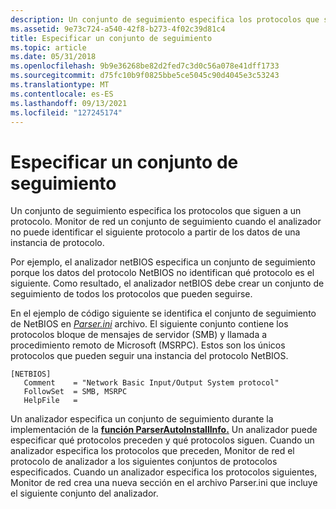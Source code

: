 ```yaml
---
description: Un conjunto de seguimiento especifica los protocolos que siguen a un protocolo. Monitor de red un conjunto de seguimiento cuando el analizador no puede identificar el siguiente protocolo a partir de los datos de una instancia de protocolo.
ms.assetid: 9e73c724-a540-42f8-b273-4f02c39d81c4
title: Especificar un conjunto de seguimiento
ms.topic: article
ms.date: 05/31/2018
ms.openlocfilehash: 9b9e36268be82d2fed7c3d0c56a078e41dff1733
ms.sourcegitcommit: d75fc10b9f0825bbe5ce5045c90d4045e3c53243
ms.translationtype: MT
ms.contentlocale: es-ES
ms.lasthandoff: 09/13/2021
ms.locfileid: "127245174"
---
```

# <a name="specifying-a-follow-set"></a>Especificar un conjunto de seguimiento

Un conjunto de seguimiento especifica los protocolos que siguen a un protocolo. Monitor de red un conjunto de seguimiento cuando el analizador no puede identificar el siguiente protocolo a partir de los datos de una instancia de protocolo.

Por ejemplo, el analizador netBIOS especifica un conjunto de seguimiento porque los datos del protocolo NetBIOS no identifican qué protocolo es el siguiente. Como resultado, el analizador netBIOS debe crear un conjunto de seguimiento de todos los protocolos que pueden seguirse.

En el ejemplo de código siguiente se identifica el conjunto de seguimiento de NetBIOS en [*Parser.ini*](p.md) archivo. El siguiente conjunto contiene los protocolos bloque de mensajes de servidor (SMB) y llamada a procedimiento remoto de Microsoft (MSRPC). Estos son los únicos protocolos que pueden seguir una instancia del protocolo NetBIOS.

``` syntax
[NETBIOS]
   Comment    = "Network Basic Input/Output System protocol"
   FollowSet  = SMB, MSRPC
   HelpFile   =
```

Un analizador especifica un conjunto de seguimiento durante la implementación de la [**función ParserAutoInstallInfo.**](parserautoinstallinfo.md) Un analizador puede especificar qué protocolos preceden y qué protocolos siguen. Cuando un analizador especifica los protocolos que preceden, Monitor de red el protocolo de analizador a los siguientes conjuntos de protocolos especificados. Cuando un analizador especifica los protocolos siguientes, Monitor de red crea una nueva sección en el archivo Parser.ini que incluye el siguiente conjunto del analizador.

 

 



